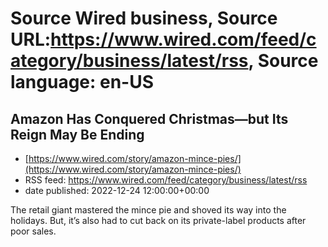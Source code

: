 # Source Wired business, Source URL:https://www.wired.com/feed/category/business/latest/rss, Source language: en-US

## Amazon Has Conquered Christmas—but Its Reign May Be Ending
 - [https://www.wired.com/story/amazon-mince-pies/](https://www.wired.com/story/amazon-mince-pies/)
 - RSS feed: https://www.wired.com/feed/category/business/latest/rss
 - date published: 2022-12-24 12:00:00+00:00

The retail giant mastered the mince pie and shoved its way into the holidays. But, it’s also had to cut back on its private-label products after poor sales.

